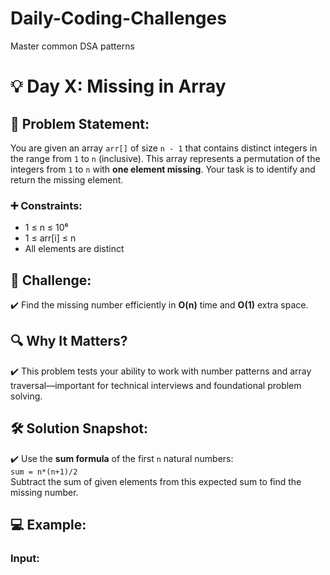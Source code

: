 # Daily-Coding-Challenges
Master common DSA patterns

# 💡 Day X: Missing in Array

## 📌 Problem Statement:
You are given an array `arr[]` of size `n - 1` that contains distinct integers in the range from `1` to `n` (inclusive). This array represents a permutation of the integers from `1` to `n` with **one element missing**. Your task is to identify and return the missing element.

### ➕ Constraints:
- 1 ≤ n ≤ 10⁶
- 1 ≤ arr[i] ≤ n
- All elements are distinct

## 🚩 Challenge:
✔️ Find the missing number efficiently in **O(n)** time and **O(1)** extra space.

## 🔍 Why It Matters?
✔️ This problem tests your ability to work with number patterns and array traversal—important for technical interviews and foundational problem solving.

## 🛠️ Solution Snapshot:
✔️ Use the **sum formula** of the first `n` natural numbers:  
`sum = n*(n+1)/2`  
Subtract the sum of given elements from this expected sum to find the missing number.

## 💻 Example:
### Input:


